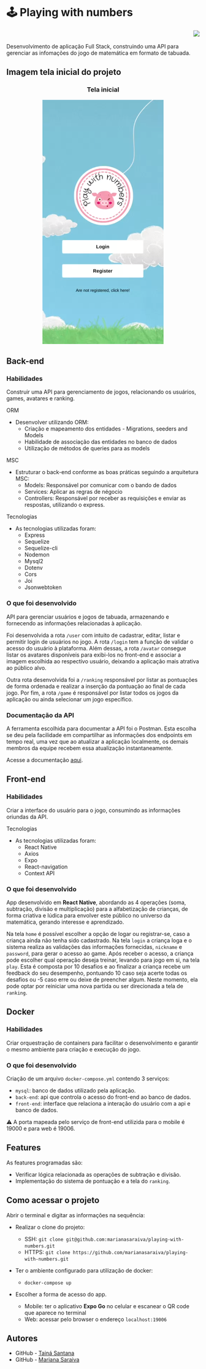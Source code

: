 # :joystick: Playing with numbers
<p align="right">
  <img src="https://img.shields.io/badge/In Progress-red?style=for-the-badge">
</p>


Desenvolvimento de aplicação Full Stack, construindo uma API para gerenciar as infomações do jogo de matemática em formato de tabuada.

## Imagem tela inicial do projeto
<h3 align="center">Tela inicial</h3>
<p align="center">
  <img src="https://github.com/marianasaraiva/playing-with-numbers/blob/styles/front-end/src/image/InitialScreen.png" alt="Playing with numbers Gif"/>
</p>

## Back-end
### Habilidades
Construir uma API para gerenciamento de jogos, relacionando os usuários, games, avatares e ranking.

ORM
  - Desenvolver utilizando ORM: 
    - Criação e mapeamento dos entidades - Migrations, seeders and Models
    - Habilidade de associação das entidades no banco de dados
    - Utilização de métodos de queries para as models
    
MSC
  - Estruturar o back-end conforme as boas práticas seguindo a arquitetura MSC:
    - Models: Responsável por comunicar com o bando de dados
    - Services: Aplicar as regras de négocio
    - Controllers: Responsável por receber as requisições e enviar as respostas, utilizando o express.
    
Tecnologias
  - As tecnologias utilizadas foram:
    - Express
    - Sequelize
    - Sequelize-cli
    - Nodemon
    - Mysql2
    - Dotenv
    - Cors
    - Joi
    - Jsonwebtoken

### O que foi desenvolvido
API para gerenciar usuários e jogos de tabuada, armazenando e fornecendo as informações relacionadas à aplicação. 

Foi desenvolvida a rota `/user` com intuito de cadastrar, editar, listar e permitir login de usuários no jogo. A rota `/login` tem a função de validar o acesso do usuário à plataforma. Além dessas, a rota `/avatar` consegue listar os avatares disponíveis para exibi-los no front-end e associar a imagem escolhida ao respectivo usuário, deixando a aplicação mais atrativa ao público alvo.

Outra rota desenvolvida foi a `/ranking` responsável por listar as pontuações de forma ordenada e realizar a inserção da pontuação ao final de cada jogo. Por fim, a rota `/game` é responsável por listar todos os jogos da aplicação ou ainda selecionar um jogo específico.

### Documentação da API
A ferramenta escolhida para documentar a API foi o Postman. Esta escolha se deu pela facilidade em compartilhar as informações dos endpoints em tempo real, uma vez que ao atualizar a aplicação localmente, os demais membros da equipe recebem essa atualização instantaneamente.

Acesse a documentação [aqui](https://documenter.getpostman.com/view/20099081/UyxgK8Ei).

## Front-end
### Habilidades
Criar a interface do usuário para o jogo, consumindo as informações oriundas da API.

Tecnologias
  - As tecnologias utilizadas foram:
    - React Native
    - Axios
    - Expo
    - React-navigation
    - Context API

### O que foi desenvolvido
App desenvolvido em **React Native**, abordando as 4 operações (soma, subtração, divisão e multiplicação) para a alfabetização de crianças, de forma criativa e lúdica para envolver este público no universo da matemática, gerando interesse e aprendizado.

Na tela `home` é possível escolher a opção de logar ou registrar-se, caso a criança ainda não tenha sido cadastrado. Na tela `login` a criança loga e o sistema realiza as validações  das informações fornecidas, `nickname` e `password`, para gerar o acesso ao game. Após receber o acesso, a criança pode escolher qual operação deseja treinar, levando para jogo em si, na tela `play`. Esta é composta por 10 desafios e ao finalizar a criança recebe um feedback do seu desempenho, pontuando 10 caso seja acerte todas os desafios ou -5 caso erre ou deixe de preencher algum. Neste momento, ela pode optar por reiniciar uma nova partida ou ser direcionada a tela de `ranking`. 

## Docker
### Habilidades
Criar orquestração de containers para facilitar o desenvolvimento e garantir o mesmo ambiente para criação e execução do jogo.

### O que foi desenvolvido
Criação de um arquivo `docker-compose.yml` contendo 3 serviços:
  - `mysql`: banco de dados utilizado pela aplicação.
  - `back-end`: api que controla o acesso do front-end ao banco de dados.
  - `front-end`: interface que relaciona a interação do usuário com a api e banco de dados.

:warning: A porta mapeada pelo serviço de front-end utilizida para o mobile é 19000 e para web é 19006.

## Features
As features programadas são: 
  - Verificar lógica relacionada as operações de subtração e divisão.
  - Implementação do sistema de pontuação e a tela do `ranking`.

## Como acessar o projeto
Abrir o terminal e digitar as informações na sequência:
- Realizar o clone do projeto: 
  - SSH: `git clone git@github.com:marianasaraiva/playing-with-numbers.git`
  - HTTPS: `git clone https://github.com/marianasaraiva/playing-with-numbers.git`

- Ter o ambiente configurado para utilização de docker:
  - `docker-compose up`
 
- Escolher a forma de acesso do app.
  - Mobile: ter o aplicativo **Expo Go** no celular e escanear o QR code que aparece no terminal
  - Web: acessar pelo browser o endereço `localhost:19006`

## Autores
- GitHub - [Tainá Santana](https://github.com/tainnaps)
- GitHub - [Mariana Saraiva](https://github.com/marianasaraiva)
